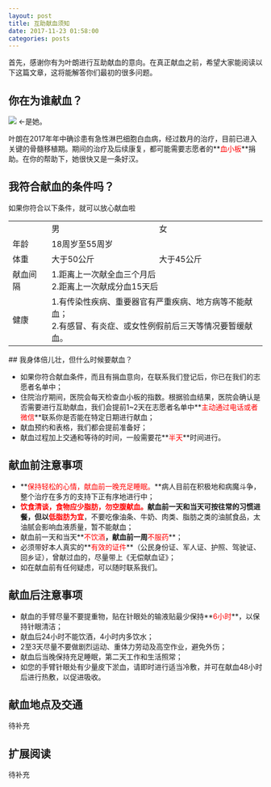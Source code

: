 ```yaml
---
layout: post
title: 互助献血须知
date: 2017-11-23 01:58:00
categories: posts
---
```



首先，感谢你有为叶朗进行互助献血的意向。在真正献血之前，希望大家能阅读以下这篇文章，这将能解答你们最初的很多问题。

## 你在为谁献血？
![](/longisthebest/images/long.png) <-是她。

叶朗在2017年年中确诊患有急性淋巴细胞白血病，经过数月的治疗，目前已进入关键的骨髓移植期。期间的治疗及后续康复，都可能需要志愿者的**<span style="color:red">血小板</span>**捐助。在你的帮助下，她很快又是一条好汉。

## 我符合献血的条件吗？

如果你符合以下条件，就可以放心献血啦

<table>
   <tr>
      <td></td>
      <td>男</td>
      <td>女</td>
   </tr>
   <tr>
      <td>年龄</td>
      <td colspan="2">18周岁至55周岁</td>
   </tr>
   <tr>
      <td>体重</td>
      <td>大于50公斤</td>
      <td>大于45公斤</td>
   </tr>
   <tr>
      <td>献血间隔</td>
      <td colspan="2">1.距离上一次献全血三个月后<br>2.距离上一次献成分血15天后</td>
   </tr>
   <tr>
      <td>健康</td>
      <td colspan="2">1.有传染性疾病、重要器官有严重疾病、地方病等不能献血；<br>2.有感冒、有炎症、或女性例假前后三天等情况要暂缓献血。</td>
   </tr>
</table>
## 我身体倍儿壮，但什么时候要献血？

* 如果你符合献血条件，而且有捐血意向，在联系我们登记后，你已在我们的志愿者名单中；
* 住院治疗期间，医院会每天检查血小板的指数。根据验血结果，医院会确认是否需要进行互助献血，我们会提前1~2天在志愿者名单中**<span style="color:red">主动通过电话或者微信</span>**联系你是否能在特定日期进行献血；
* 献血预约和表格，我们都会提前准备好；
* 献血过程加上交通和等待的时间，一般需要花**<span style="color:red">半天</span>**时间进行。

## 献血前注意事项
* **<span style="color:red">保持轻松的心情，献血前一晚充足睡眠。</span>**病人目前在积极地和病魔斗争，整个治疗在多方的支持下正有序地进行中；
* **<span style="color:red">饮食清谈，食物应少脂肪，勿空腹献血。</span>**献血前一天和当天可按往常的习惯进餐，但以**<span style="color:red">低脂肪为宜</span>**，不要吃像油条、牛奶、肉类、脂肪之类的油腻食品，太油腻会影响血液质量，暂不能献血；
* 献血前一天和当天**<span style="color:red">不饮酒</span>**，献血前一周**<span style="color:red">不服药</span>**；
* 必须带好本人真实的**<span style="color:red">有效的证件</span>**（公民身份证、军人证、护照、驾驶证、回乡证），曾献过血的，尽量带上《无偿献血证》；
* 如在献血前有任何疑虑，可以随时联系我们。
## 献血后注意事项
* 献血的手臂尽量不要提重物，贴在针眼处的输液贴最少保持**<span style="color:red">6小时</span>**，以保持针眼清洁；
* 献血后24小时不能饮酒，4小时内多饮水；
* 2至3天尽量不要做剧烈运动、重体力劳动及高空作业，避免外伤；
* 献血后当晚保持充足睡眠，第二天工作和生活照常；
* 如您的手臂针眼处有少量皮下淤血，请即时进行适当冷敷，并可在献血48小时后进行热敷，以促进吸收。

## 献血地点及交通
待补充
## 扩展阅读
待补充

